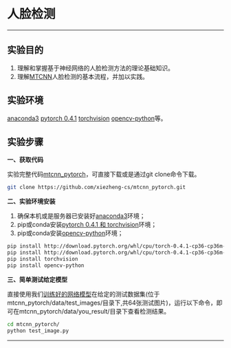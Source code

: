 
# 人脸检测


---
## 实验目的
1. 理解和掌握基于神经网络的人脸检测方法的理论基础知识。
2. 理解[MTCNN](https://kpzhang93.github.io/MTCNN_face_detection_alignment/paper/spl.pdf)人脸检测的基本流程，并加以实践。



## 实验环境
[anaconda3](https://www.anaconda.com/download/)
[pytorch 0.4.1](https://pytorch.org/)
[torchvision](https://pytorch.org/)
[opencv-python](https://pypi.org/project/opencv-python/)等。



## 实验步骤
**一、获取代码**

实验完整代码[mtcnn_pytorch](https://github.com/xiezheng-cs/mtcnn_pytorch)，可直接下载或是通过git clone命令下载。
```bash
git clone https://github.com/xiezheng-cs/mtcnn_pytorch.git
```

**二、实验环境安装**
1. 确保本机或是服务器已安装好[anaconda3](https://www.anaconda.com/download/)环境；
2. pip或conda安装[pytorch 0.4.1 和 torchvision](https://pytorch.org/)环境；
3. pip或conda安装[opencv-python](https://pypi.org/project/opencv-python/)环境；

```bash
pip install http://download.pytorch.org/whl/cpu/torch-0.4.1-cp36-cp36m-win_amd64.whl     # Windows
pip install http://download.pytorch.org/whl/cpu/torch-0.4.1-cp36-cp36m-linux_x86_64.whl  # Linux
pip install torchvision
pip install opencv-python
```

**三、简单测试给定模型**

直接使用我们[训练好的网络模型](https://github.com/xiezheng-cs/mtcnn_pytorch/releases)在给定的测试数据集(位于mtcnn_pytorch/data/test_images/目录下,共64张测试图片)，运行以下命令，即可在mtcnn_pytorch/data/you_result/目录下查看检测结果。
```bash
cd mtcnn_pytorch/
python test_image.py
```


-----
